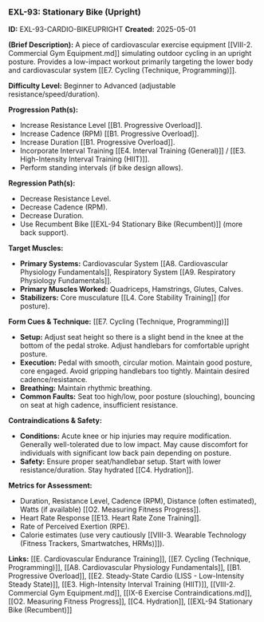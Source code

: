 ### **EXL-93: Stationary Bike (Upright)**

**ID:** EXL-93-CARDIO-BIKEUPRIGHT **Created:** 2025-05-01

**(Brief Description):** A piece of cardiovascular exercise equipment [[VIII-2. Commercial Gym Equipment.md]] simulating outdoor cycling in an upright posture. Provides a low-impact workout primarily targeting the lower body and cardiovascular system [[E7. Cycling (Technique, Programming)]].

**Difficulty Level:** Beginner to Advanced (adjustable resistance/speed/duration).

**Progression Path(s):**

- Increase Resistance Level [[B1. Progressive Overload]].
- Increase Cadence (RPM) [[B1. Progressive Overload]].
- Increase Duration [[B1. Progressive Overload]].
- Incorporate Interval Training [[E4. Interval Training (General)]] / [[E3. High-Intensity Interval Training (HIIT)]].
- Perform standing intervals (if bike design allows).

**Regression Path(s):**

- Decrease Resistance Level.
- Decrease Cadence (RPM).
- Decrease Duration.
- Use Recumbent Bike [[EXL-94 Stationary Bike (Recumbent)]] (more back support).

**Target Muscles:**

- **Primary Systems:** Cardiovascular System [[A8. Cardiovascular Physiology Fundamentals]], Respiratory System [[A9. Respiratory Physiology Fundamentals]].
- **Primary Muscles Worked:** Quadriceps, Hamstrings, Glutes, Calves.
- **Stabilizers:** Core musculature [[L4. Core Stability Training]] (for posture).

**Form Cues & Technique:** [[E7. Cycling (Technique, Programming)]]

- **Setup:** Adjust seat height so there is a slight bend in the knee at the bottom of the pedal stroke. Adjust handlebars for comfortable upright posture.
- **Execution:** Pedal with smooth, circular motion. Maintain good posture, core engaged. Avoid gripping handlebars too tightly. Maintain desired cadence/resistance.
- **Breathing:** Maintain rhythmic breathing.
- **Common Faults:** Seat too high/low, poor posture (slouching), bouncing on seat at high cadence, insufficient resistance.

**Contraindications & Safety:**

- **Conditions:** Acute knee or hip injuries may require modification. Generally well-tolerated due to low impact. May cause discomfort for individuals with significant low back pain depending on posture.
- **Safety:** Ensure proper seat/handlebar setup. Start with lower resistance/duration. Stay hydrated [[C4. Hydration]].

**Metrics for Assessment:**

- Duration, Resistance Level, Cadence (RPM), Distance (often estimated), Watts (if available) [[O2. Measuring Fitness Progress]].
- Heart Rate Response [[E13. Heart Rate Zone Training]].
- Rate of Perceived Exertion (RPE).
- Calorie estimates (use very cautiously [[VIII-3. Wearable Technology (Fitness Trackers, Smartwatches, HRMs)]]).

**Links:** [[E. Cardiovascular  Endurance Training]], [[E7. Cycling (Technique, Programming)]], [[A8. Cardiovascular Physiology Fundamentals]], [[B1. Progressive Overload]], [[E2. Steady-State Cardio (LISS - Low-Intensity Steady State)]], [[E3. High-Intensity Interval Training (HIIT)]], [[VIII-2. Commercial Gym Equipment.md]], [[IX-6 Exercise Contraindications.md]], [[O2. Measuring Fitness Progress]], [[C4. Hydration]], [[EXL-94 Stationary Bike (Recumbent)]]